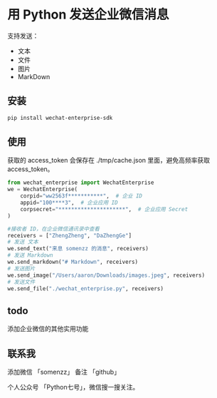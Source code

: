 # 用 Python 发送企业微信消息

支持发送：
- 文本
- 文件
- 图片
- MarkDown

## 安装
```sh
pip install wechat-enterprise-sdk
```

## 使用

获取的 access_token 会保存在 ./tmp/cache.json 里面，避免高频率获取 access_token。

```python
from wechat_enterprise import WechatEnterprise
we = WechatEnterprise(
    corpid="ww2563f***********",  # 企业 ID
    appid="100****3",  # 企业应用 ID
    corpsecret="*********************",  # 企业应用 Secret
)

#接收者 ID，在企业微信通讯录中查看
receivers = ["ZhengZheng", "DaZhengGe"]
# 发送 文本
we.send_text("来息 somenzz 的消息", receivers)
# 发送 Markdown
we.send_markdown("# Markdown", receivers)
# 发送图片
we.send_image("/Users/aaron/Downloads/images.jpeg", receivers)
# 发送文件
we.send_file("./wechat_enterprise.py", receivers)
```

## todo

添加企业微信的其他实用功能

## 联系我

添加微信 「somenzz」 备注 「github」

个人公众号 「Python七号」，微信搜一搜关注。
